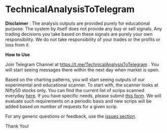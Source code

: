 # TechnicalAnalysisToTelegram

**Disclaimer** : The analysis outputs are provided purely for educational purpose. The system by itself does not provide any buy or sell signals. Any trading decisions you take based on these signals are purely your own responsibility. We do not take responsibility of your trades or the profits or loss from it.

**How to Use**

Join Telegram Channel at https://t.me/TechnicalAnalysisToTelegram . You will start seeing messages there within the next day when market is open.

Based on the charting patterns, you will start seeing outputs of our experimental and educational scanner. To start with, the scanner looks at Nifty50 stocks only. You can find the current list of scrips scanned everyday [here](). If you have specific needs, please submit [this form](https://forms.gle/E5Eq42ZhrpfJ4SQu7). We will evaluate such requirements on a periodic basis and new scrips will be added based on number of requests for a given scrip.

For any generic questions or feedback, use the [issues section](https://github.com/ramkumarkr/TechnicalAnalysisToTelegram/issues).

Thank You!
